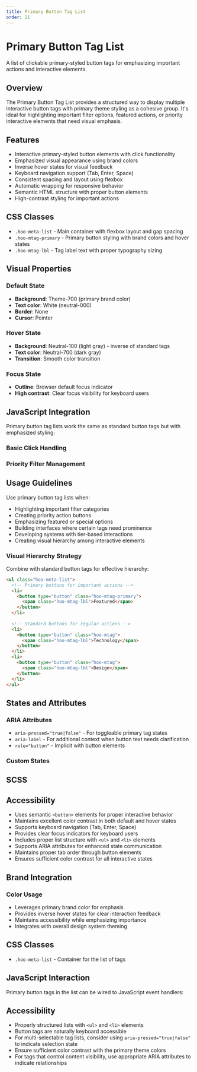 ```yaml
---
title: Primary Button Tag List
order: 21
---
```


# Primary Button Tag List

A list of clickable primary-styled button tags for emphasizing important actions and interactive elements.

## Overview

The Primary Button Tag List provides a structured way to display multiple interactive button tags with primary theme styling as a cohesive group. It's ideal for highlighting important filter options, featured actions, or priority interactive elements that need visual emphasis.

## Features

- Interactive primary-styled button elements with click functionality
- Emphasized visual appearance using brand colors
- Inverse hover states for visual feedback
- Keyboard navigation support (Tab, Enter, Space)
- Consistent spacing and layout using flexbox
- Automatic wrapping for responsive behavior
- Semantic HTML structure with proper button elements
- High-contrast styling for important actions

## CSS Classes

- `.hoo-meta-list` - Main container with flexbox layout and gap spacing
- `.hoo-mtag-primary` - Primary button styling with brand colors and hover states
- `.hoo-mtag-lbl` - Tag label text with proper typography sizing

## Visual Properties

### Default State

- **Background**: Theme-700 (primary brand color)
- **Text color**: White (neutral-000)
- **Border**: None
- **Cursor**: Pointer

### Hover State

- **Background**: Neutral-100 (light gray) - inverse of standard tags
- **Text color**: Neutral-700 (dark gray)
- **Transition**: Smooth color transition

### Focus State

- **Outline**: Browser default focus indicator
- **High contrast**: Clear focus visibility for keyboard users

## JavaScript Integration

Primary button tag lists work the same as standard button tags but with emphasized styling:

### Basic Click Handling

### Priority Filter Management

## Usage Guidelines

Use primary button tag lists when:

- Highlighting important filter categories
- Creating priority action buttons
- Emphasizing featured or special options
- Building interfaces where certain tags need prominence
- Developing systems with tier-based interactions
- Creating visual hierarchy among interactive elements

### Visual Hierarchy Strategy

Combine with standard button tags for effective hierarchy:

```html
<ul class="hoo-meta-list">
  <!-- Primary buttons for important actions -->
  <li>
    <button type="button" class="hoo-mtag-primary">
      <span class="hoo-mtag-lbl">Featured</span>
    </button>
  </li>
  
  <!-- Standard buttons for regular actions -->
  <li>
    <button type="button" class="hoo-mtag">
      <span class="hoo-mtag-lbl">Technology</span>
    </button>
  </li>
  <li>
    <button type="button" class="hoo-mtag">
      <span class="hoo-mtag-lbl">Design</span>
    </button>
  </li>
</ul>
```

## States and Attributes

### ARIA Attributes

- `aria-pressed="true|false"` - For toggleable primary tag states
- `aria-label` - For additional context when button text needs clarification
- `role="button"` - Implicit with button elements

### Custom States

## SCSS

## Accessibility

- Uses semantic `<button>` elements for proper interactive behavior
- Maintains excellent color contrast in both default and hover states
- Supports keyboard navigation (Tab, Enter, Space)
- Provides clear focus indicators for keyboard users
- Includes proper list structure with `<ul>` and `<li>` elements
- Supports ARIA attributes for enhanced state communication
- Maintains proper tab order through button elements
- Ensures sufficient color contrast for all interactive states

## Brand Integration

### Color Usage

- Leverages primary brand color for emphasis
- Provides inverse hover states for clear interaction feedback
- Maintains accessibility while emphasizing importance
- Integrates with overall design system theming

## CSS Classes

* `.hoo-meta-list` - Container for the list of tags

## JavaScript Interaction

Primary button tags in the list can be wired to JavaScript event handlers:

## Accessibility

* Properly structured lists with `<ul>` and `<li>` elements
* Button tags are naturally keyboard accessible
* For multi-selectable tag lists, consider using `aria-pressed="true|false"` to indicate selection state
* Ensure sufficient color contrast with the primary theme colors
* For tags that control content visibility, use appropriate ARIA attributes to indicate relationships
